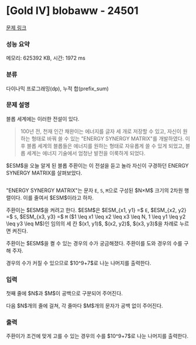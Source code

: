 # [Gold IV] blobaww - 24501 

[문제 링크](https://www.acmicpc.net/problem/24501) 

### 성능 요약

메모리: 625392 KB, 시간: 1972 ms

### 분류

다이나믹 프로그래밍(dp), 누적 합(prefix_sum)

### 문제 설명

<p>블롭 세계에는 이러한 전설이 있다.</p>

<blockquote>
<p>100년 전, 천재 인간 채완이는 에너지를 글자 세 개로 저장할 수 있고, 자신이 원하는 형태로 바꿔 쓸 수 있는 "ENERGY SYNERGY MATRIX"를 개발하였다. 이후 블롭 세계의 블롭들은 에너지를 원하는 형태로 자유롭게 쓸 수 있게 되었고, 블롭 세계는 에너지 기술에서 엄청난 발전을 이룩하게 되었다.</p>
</blockquote>

<p>$ESM$을 오늘 알게 된 블롭 주환이는 이 전설을 듣고 놀라 자신이 구경하던 ENERGY SYNERGY MATRIX를 살펴보았다.</p>

<p style="text-align: center;"><img alt="" src=""><img alt="" src=""></p>

<p>"ENERGY SYNERGY MATRIX"는 문자 <code>E</code>, <code>S</code>, <code>M</code>으로 구성된 $N×M$ 크기의 2차원 행렬이다. 이를 줄여서 $ESM$이라고 하자.</p>

<p>주환이는 $ESM$을 켜려고 한다. $ESM$은 $ESM_{x1, y1} =$ <code>E</code>, $ESM_{x2, y2} =$ <code>S</code>, $ESM_{x3, y3} =$ <code>M</code> ($1 \leq x1 \leq x2 \leq x3 \leq N, 1 \leq y1 \leq y2 \leq y3 \leq M$)인 임의의 세 칸 $(x1, y1)$, $(x2, y2)$, $(x3, y3)$을 차례로 누르면 켜진다.</p>

<p>주환이는 $ESM$을 켤 수 있는 경우의 수가 궁금해졌다. 주환이를 도와 경우의 수를 구해 주자.</p>

<p>경우의 수가 커질 수 있으므로 $10^9+7$로 나눈 나머지를 출력한다.</p>

### 입력 

 <p>첫째 줄에 $N$과 $M$이 공백으로 구분되어 주어진다.</p>

<p>다음 $N$개의 줄에 걸쳐, 각 줄마다 $M$개의 문자가 공백 없이 주어진다.</p>

### 출력 

 <p>주환이가 조건에 맞게 고를 수 있는 경우의 수를 $10^9+7$로 나눈 나머지를 출력한다.</p>

